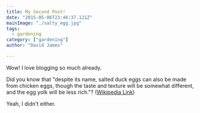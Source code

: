 ```yaml
---
title: My Second Post!
date: "2015-05-06T23:46:37.121Z"
mainImage: "./salty_egg.jpg"
tags:
  - gardening
category: ["gardening"]
author: "David James"

---
```


Wow! I love blogging so much already.

Did you know that "despite its name, salted duck eggs can also be made from
chicken eggs, though the taste and texture will be somewhat different, and the
egg yolk will be less rich."?
([Wikipedia Link](http://en.wikipedia.org/wiki/Salted_duck_egg))

Yeah, I didn't either.
